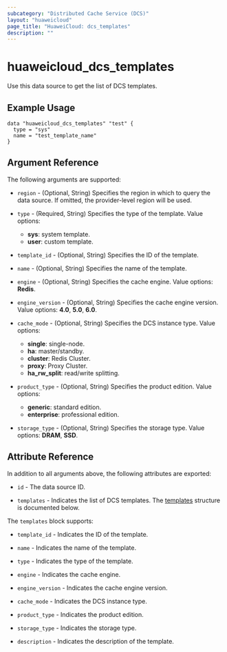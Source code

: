 ```yaml
---
subcategory: "Distributed Cache Service (DCS)"
layout: "huaweicloud"
page_title: "HuaweiCloud: dcs_templates"
description: ""
---
```


# huaweicloud_dcs_templates

Use this data source to get the list of DCS templates.

## Example Usage

```hcl
data "huaweicloud_dcs_templates" "test" {
  type = "sys"
  name = "test_template_name"
}
```

## Argument Reference

The following arguments are supported:

* `region` - (Optional, String) Specifies the region in which to query the data source.
  If omitted, the provider-level region will be used.

* `type` - (Required, String) Specifies the type of the template. Value options:
  + **sys**: system template.
  + **user**: custom template.

* `template_id` - (Optional, String) Specifies the ID of the template.

* `name` - (Optional, String) Specifies the name of the template.

* `engine` - (Optional, String) Specifies the cache engine. Value options: **Redis**.

* `engine_version` - (Optional, String) Specifies the cache engine version. Value options: **4.0**, **5.0**, **6.0**.

* `cache_mode` - (Optional, String) Specifies the DCS instance type. Value options:
  + **single**: single-node.
  + **ha**: master/standby.
  + **cluster**: Redis Cluster.
  + **proxy**: Proxy Cluster.
  + **ha_rw_split**: read/write splitting.

* `product_type` - (Optional, String) Specifies the product edition. Value options:
  + **generic**: standard edition.
  + **enterprise**: professional edition.

* `storage_type` - (Optional, String) Specifies the storage type. Value options: **DRAM**, **SSD**.

## Attribute Reference

In addition to all arguments above, the following attributes are exported:

* `id` - The data source ID.

* `templates` - Indicates the list of DCS templates.
  The [templates](#Templates_Template) structure is documented below.

<a name="Templates_Template"></a>
The `templates` block supports:

* `template_id` - Indicates the ID of the template.

* `name` - Indicates the name of the template.

* `type` - Indicates the type of the template.

* `engine` - Indicates the cache engine.

* `engine_version` - Indicates the cache engine version.

* `cache_mode` - Indicates the DCS instance type.

* `product_type` - Indicates the product edition.

* `storage_type` - Indicates the storage type.

* `description` - Indicates the description of the template.
